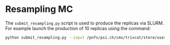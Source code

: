# Resampling MC

The `submit_resampling.py` script is used to produce the replicas via SLURM. For example launch the production of 10 replicas using the command:

```bash
python submit_resampling.py --input /pnfs/psi.ch/cms/trivcat/store/user/niharrin/ntuples/midRun3/samples/2025_07_17_powheg/src_files/ --output /pnfs/psi.ch/cms/trivcat/store/user/niharrin/ntuples/midRun3/samples/2025_07_17_powheg/replicas/ --slurm-output /t3home/niharrin/devel/work/tests/resample_mc/dev/slurm_output -n 10
```


